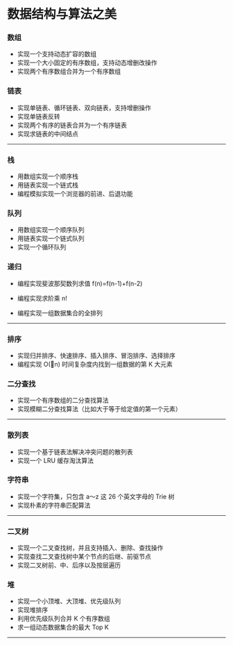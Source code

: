 # 数据结构与算法之美





### 数组

- 实现一个支持动态扩容的数组
- 实现一个大小固定的有序数组，支持动态增删改操作
- 实现两个有序数组合并为一个有序数组

### 链表

- 实现单链表、循环链表、双向链表，支持增删操作
- 实现单链表反转
- 实现两个有序的链表合并为一个有序链表
- 实现求链表的中间结点




------
### 栈

- 用数组实现一个顺序栈
- 用链表实现一个链式栈
- 编程模拟实现一个浏览器的前进、后退功能

### 队列

- 用数组实现一个顺序队列
- 用链表实现一个链式队列
- 实现一个循环队列

### 递归

- 编程实现斐波那契数列求值 f(n)=f(n-1)+f(n-2)

- 编程实现求阶乘 n!

- 编程实现一组数据集合的全排列

  

------

### 排序

- 实现归并排序、快速排序、插入排序、冒泡排序、选择排序
- 编程实现 O(n) 时间复杂度内找到一组数据的第 K 大元素

### 二分查找

- 实现一个有序数组的二分查找算法
- 实现模糊二分查找算法（比如大于等于给定值的第一个元素）

------

### 散列表

- 实现一个基于链表法解决冲突问题的散列表
- 实现一个 LRU 缓存淘汰算法

### 字符串

- 实现一个字符集，只包含 a～z 这 26 个英文字母的 Trie 树
- 实现朴素的字符串匹配算法

------

### 二叉树

- 实现一个二叉查找树，并且支持插入、删除、查找操作
- 实现查找二叉查找树中某个节点的后继、前驱节点
- 实现二叉树前、中、后序以及按层遍历

### 堆

- 实现一个小顶堆、大顶堆、优先级队列
- 实现堆排序
- 利用优先级队列合并 K 个有序数组
- 求一组动态数据集合的最大 Top K

------
